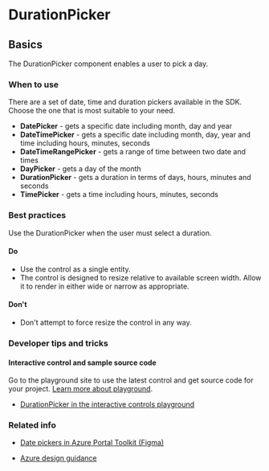 ﻿# DurationPicker

 
<a name="basics"></a>
## Basics
The DurationPicker component enables a user to pick a day.



<!-- TODO get an IMAGE to embed here -->

<!-- TODO get an SAMPLE CODE to embed here -->

 
<a name="basics-when-to-use"></a>
### When to use
There are a set of date, time and duration pickers available in the SDK.  Choose the one that is most suitable to your need.
* **DatePicker** - gets a specific date including month, day and year
* **DateTimePicker** - gets a specific date including month, day, year and time including hours, minutes, seconds
* **DateTimeRangePicker** - gets a range of time between two date and times
* **DayPicker** - gets a day of the month
* **DurationPicker** - gets a duration in terms of days, hours, minutes and seconds
* **TimePicker** - gets a time including hours, minutes, seconds



 
<a name="basics-best-practices"></a>
### Best practices
Use the DurationPicker when the user must select a duration.

<a name="basics-best-practices-do"></a>
#### Do

* Use the control as a single entity.
* The control is designed to resize relative to available screen width. Allow it to render in either wide or narrow as appropriate.

<a name="basics-best-practices-don-t"></a>
#### Don&#39;t

* Don't attempt to force resize the control in any way.



 
<a name="basics-developer-tips-and-tricks"></a>
### Developer tips and tricks



<a name="basics-developer-tips-and-tricks-interactive-control-and-sample-source-code"></a>
#### Interactive control and sample source code
Go to the playground site to use the latest control and get source code for your project.  [Learn more about playground](./top-extensions-controls-playground.md).

*  <a href="https://ms.portal.azure.com/?Microsoft_Azure_Playground=true#blade/Microsoft_Azure_Playground/ControlsIndexBlade/DurationPicker_create_Playground" target="_blank">DurationPicker in the interactive controls playground</a>



 
<a name="basics-related-info"></a>
### Related info

* <a href="https://www.figma.com/file/Bwn8rmUOYtnPRwA3JoQTBn/Azure-Portal-Toolkit?node-id=3410%3A7621" target="_blank">Date pickers in Azure Portal Toolkit (Figma)</a>

* [Azure design guidance](http://aka.ms/portalfx/design)


